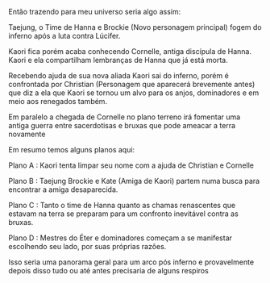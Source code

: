 Então trazendo para meu universo seria algo assim:

Taejung, o Time de Hanna e Brockie (Novo personagem principal) fogem do inferno após a luta contra Lúcifer.

Kaori fica porém acaba conhecendo Cornelle, antiga discípula de Hanna. Kaori e ela compartilham lembranças de Hanna que já está morta.

Recebendo ajuda de sua nova aliada Kaori sai do inferno, porém é confrontada por Christian (Personagem que aparecerá brevemente antes) que diz a ela que Kaori se tornou um alvo para os anjos, dominadores e em meio aos renegados também.

Em paralelo a chegada de Cornelle no plano terreno irá fomentar uma antiga guerra entre sacerdotisas e bruxas que pode ameacar a terra novamente

Em resumo temos alguns planos aqui:

Plano A : Kaori tenta limpar seu nome com a ajuda de Christian e Cornelle 

Plano B : Taejung Brockie e Kate (Amiga de Kaori) partem numa busca para encontrar a amiga desaparecida.

Plano C :  Tanto o time de Hanna quanto as chamas renascentes que estavam na terra se preparam para um confronto inevitável contra as bruxas.

Plano D : Mestres do Éter e dominadores começam a se manifestar escolhendo seu lado, por suas próprias razões. 

Isso seria uma panorama geral para um arco pós inferno e provavelmente depois disso tudo ou até antes precisaria de alguns respiros 